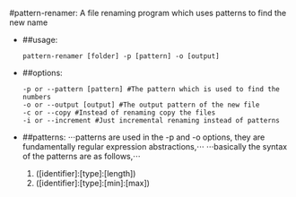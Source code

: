 #pattern-renamer: A file renaming program which uses patterns to find the new name

- ##usage:
	```
	pattern-renamer [folder] -p [pattern] -o [output]
	```

- ##options:
	```
	-p or --pattern [pattern] #The pattern which is used to find the numbers
	-o or --output [output] #The output pattern of the new file
	-c or --copy #Instead of renaming copy the files
	-i or --increment #Just incremental renaming instead of patterns
	```

- ##patterns:
	⋅⋅⋅patterns are used in the -p and -o options, they are fundamentally regular expression abstractions,⋅⋅⋅
	⋅⋅⋅basically the syntax of the patterns are as follows,⋅⋅⋅
	1. ([identifier]:[type]:[length])
	2. ([identifier]:[type]:[min]:[max])